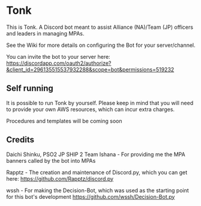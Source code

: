 # Tonk

This is Tonk. A Discord bot meant to assist Alliance (NA)/Team (JP) officers and leaders in managing MPAs.

See the Wiki for more details on configuring the Bot for your server/channel.

You can invite the bot to your server here: https://discordapp.com/oauth2/authorize?&client_id=296135515537932288&scope=bot&permissions=519232


## Self running
It is possible to run Tonk by yourself. Please keep in mind that you will need to provide your own AWS resources, which can incur extra charges. 

Procedures and templates will be coming soon


## Credits
Daichi Shinku, PSO2 JP SHIP 2 Team Ishana - For providing me the MPA banners called by the bot into MPAs

Rapptz - The creation and maintenance of Discord.py, which you can get here: https://github.com/Rapptz/discord.py

wssh - For making the Decision-Bot, which was used as the starting point for this bot's development https://github.com/wssh/Decision-Bot.py
